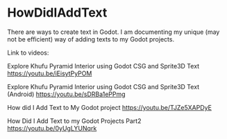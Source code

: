# HowDidIAddText
There are ways to create text in Godot. I am documenting my unique (may not be efficient) way of adding texts to my Godot projects. 

Link to videos:

Explore Khufu Pyramid Interior using Godot CSG and Sprite3D Text
https://youtu.be/iEisytPyPOM

Explore Khufu Pyramid Interior using Godot CSG and Sprite3D Text (Android)
https://youtu.be/sDRBa1ePPmg

How did I Add Text to My Godot project
https://youtu.be/TJZe5XAPDyE

How Did I Add Text to my Godot Projects Part2
https://youtu.be/0yUgLYUNqrk
